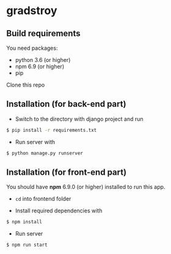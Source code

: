 # gradstroy

## Build requirements

You need packages:
 - python 3.6 (or higher)
 - npm 6.9 (or higher)
 - pip

Clone this repo

## Installation (for back-end part)

- Switch to the directory with django project and run

```sh
$ pip install -r requirements.txt
```

 - Run server with
```sh
$ python manage.py runserver
```
## Installation (for front-end part)

You should have **npm** 6.9.0 (or higher) installed to run this app. 

 - `cd` into frontend folder

- Install required dependencies with 

```sh
$ npm install
```

- Run server

```sh
$ npm run start
```
